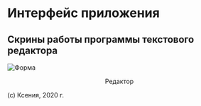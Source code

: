 # Интерфейс приложения
## Скрины работы программы текстового редактора

![Форма](/sippoon/images/red.png)  
<center>Редактор</center>

(c) Ксения, 2020 г. 
